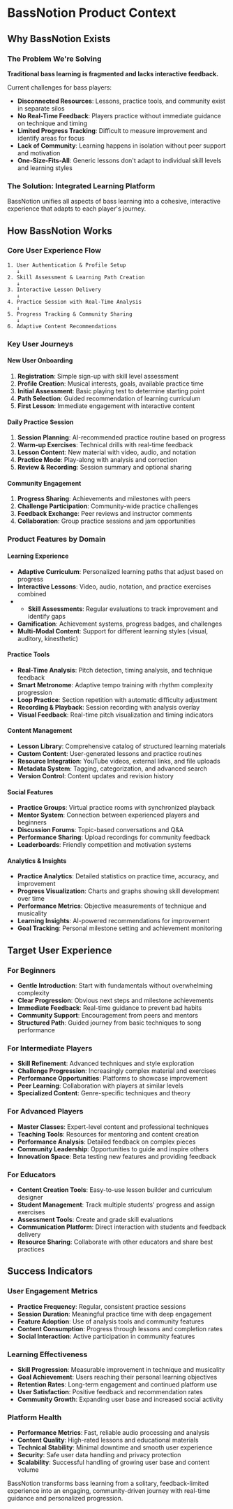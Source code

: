 # BassNotion Product Context

## Why BassNotion Exists

### The Problem We're Solving

**Traditional bass learning is fragmented and lacks interactive feedback.**

Current challenges for bass players:

- **Disconnected Resources**: Lessons, practice tools, and community exist in separate silos
- **No Real-Time Feedback**: Players practice without immediate guidance on technique and timing
- **Limited Progress Tracking**: Difficult to measure improvement and identify areas for focus
- **Lack of Community**: Learning happens in isolation without peer support and motivation
- **One-Size-Fits-All**: Generic lessons don't adapt to individual skill levels and learning styles

### The Solution: Integrated Learning Platform

BassNotion unifies all aspects of bass learning into a cohesive, interactive experience that adapts to each player's journey.

## How BassNotion Works

### Core User Experience Flow

```
1. User Authentication & Profile Setup
   ↓
2. Skill Assessment & Learning Path Creation
   ↓
3. Interactive Lesson Delivery
   ↓
4. Practice Session with Real-Time Analysis
   ↓
5. Progress Tracking & Community Sharing
   ↓
6. Adaptive Content Recommendations
```

### Key User Journeys

#### **New User Onboarding**

1. **Registration**: Simple sign-up with skill level assessment
2. **Profile Creation**: Musical interests, goals, available practice time
3. **Initial Assessment**: Basic playing test to determine starting point
4. **Path Selection**: Guided recommendation of learning curriculum
5. **First Lesson**: Immediate engagement with interactive content

#### **Daily Practice Session**

1. **Session Planning**: AI-recommended practice routine based on progress
2. **Warm-up Exercises**: Technical drills with real-time feedback
3. **Lesson Content**: New material with video, audio, and notation
4. **Practice Mode**: Play-along with analysis and correction
5. **Review & Recording**: Session summary and optional sharing

#### **Community Engagement**

1. **Progress Sharing**: Achievements and milestones with peers
2. **Challenge Participation**: Community-wide practice challenges
3. **Feedback Exchange**: Peer reviews and instructor comments
4. **Collaboration**: Group practice sessions and jam opportunities

### Product Features by Domain

#### **Learning Experience**

- **Adaptive Curriculum**: Personalized learning paths that adjust based on progress
- **Interactive Lessons**: Video, audio, notation, and practice exercises combined
- - **Skill Assessments**: Regular evaluations to track improvement and identify gaps
- **Gamification**: Achievement systems, progress badges, and challenges
- **Multi-Modal Content**: Support for different learning styles (visual, auditory, kinesthetic)

#### **Practice Tools**

- **Real-Time Analysis**: Pitch detection, timing analysis, and technique feedback
- **Smart Metronome**: Adaptive tempo training with rhythm complexity progression
- **Loop Practice**: Section repetition with automatic difficulty adjustment
- **Recording & Playback**: Session recording with analysis overlay
- **Visual Feedback**: Real-time pitch visualization and timing indicators

#### **Content Management**

- **Lesson Library**: Comprehensive catalog of structured learning materials
- **Custom Content**: User-generated lessons and practice routines
- **Resource Integration**: YouTube videos, external links, and file uploads
- **Metadata System**: Tagging, categorization, and advanced search
- **Version Control**: Content updates and revision history

#### **Social Features**

- **Practice Groups**: Virtual practice rooms with synchronized playback
- **Mentor System**: Connection between experienced players and beginners
- **Discussion Forums**: Topic-based conversations and Q&A
- **Performance Sharing**: Upload recordings for community feedback
- **Leaderboards**: Friendly competition and motivation systems

#### **Analytics & Insights**

- **Practice Analytics**: Detailed statistics on practice time, accuracy, and improvement
- **Progress Visualization**: Charts and graphs showing skill development over time
- **Performance Metrics**: Objective measurements of technique and musicality
- **Learning Insights**: AI-powered recommendations for improvement
- **Goal Tracking**: Personal milestone setting and achievement monitoring

## Target User Experience

### **For Beginners**

- **Gentle Introduction**: Start with fundamentals without overwhelming complexity
- **Clear Progression**: Obvious next steps and milestone achievements
- **Immediate Feedback**: Real-time guidance to prevent bad habits
- **Community Support**: Encouragement from peers and mentors
- **Structured Path**: Guided journey from basic techniques to song performance

### **For Intermediate Players**

- **Skill Refinement**: Advanced techniques and style exploration
- **Challenge Progression**: Increasingly complex material and exercises
- **Performance Opportunities**: Platforms to showcase improvement
- **Peer Learning**: Collaboration with players at similar levels
- **Specialized Content**: Genre-specific techniques and theory

### **For Advanced Players**

- **Master Classes**: Expert-level content and professional techniques
- **Teaching Tools**: Resources for mentoring and content creation
- **Performance Analysis**: Detailed feedback on complex pieces
- **Community Leadership**: Opportunities to guide and inspire others
- **Innovation Space**: Beta testing new features and providing feedback

### **For Educators**

- **Content Creation Tools**: Easy-to-use lesson builder and curriculum designer
- **Student Management**: Track multiple students' progress and assign exercises
- **Assessment Tools**: Create and grade skill evaluations
- **Communication Platform**: Direct interaction with students and feedback delivery
- **Resource Sharing**: Collaborate with other educators and share best practices

## Success Indicators

### **User Engagement Metrics**

- **Practice Frequency**: Regular, consistent practice sessions
- **Session Duration**: Meaningful practice time with deep engagement
- **Feature Adoption**: Use of analysis tools and community features
- **Content Consumption**: Progress through lessons and completion rates
- **Social Interaction**: Active participation in community features

### **Learning Effectiveness**

- **Skill Progression**: Measurable improvement in technique and musicality
- **Goal Achievement**: Users reaching their personal learning objectives
- **Retention Rates**: Long-term engagement and continued platform use
- **User Satisfaction**: Positive feedback and recommendation rates
- **Community Growth**: Expanding user base and increased social activity

### **Platform Health**

- **Performance Metrics**: Fast, reliable audio processing and analysis
- **Content Quality**: High-rated lessons and educational materials
- **Technical Stability**: Minimal downtime and smooth user experience
- **Security**: Safe user data handling and privacy protection
- **Scalability**: Successful handling of growing user base and content volume

BassNotion transforms bass learning from a solitary, feedback-limited experience into an engaging, community-driven journey with real-time guidance and personalized progression.
